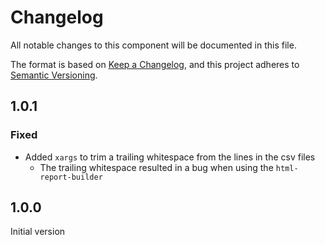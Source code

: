 # Changelog

All notable changes to this component will be documented in this file.

The format is based on [Keep a Changelog](https://keepachangelog.com/en/1.1.0/),
and this project adheres to [Semantic Versioning](https://semver.org/spec/v2.0.0.html).

## 1.0.1

### Fixed

* Added `xargs` to trim a trailing whitespace from the lines in the csv files
  * The trailing whitespace resulted in a bug when using the `html-report-builder`

## 1.0.0

Initial version
